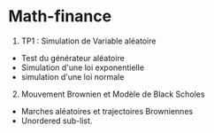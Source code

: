 # Math-finance
1. TP1 : Simulation de Variable aléatoire
- Test du générateur aléatoire
- Simulation d'une loi exponentielle
- simulation d'une loi normale

2. Mouvement Brownien et Modèle de Black Scholes
+ Marches aléatoires et trajectoires Browniennes
+ Unordered sub-list.
